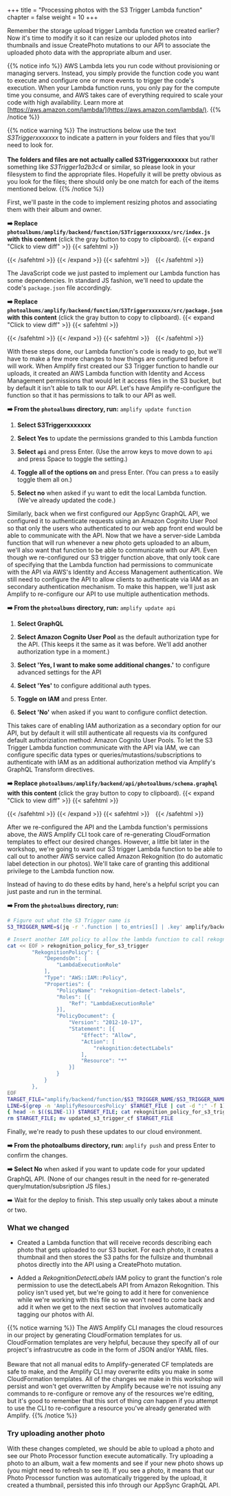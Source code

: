 +++
title = "Processing photos with the S3 Trigger Lambda function"
chapter = false
weight = 10
+++

Remember the storage upload trigger Lambda function we created earlier? Now it's time to modify it so it can resize our uploded photos into thumbnails and issue CreatePhoto mutations to our API to associate the uploaded photo data with the appropriate album and user.


{{% notice info %}}
AWS Lambda lets you run code without provisioning or managing servers. Instead, you simply provide the function code you want to execute and configure one or more events to trigger the code's execution. When your Lambda function runs, you only pay for the compute time you consume, and AWS takes care of everything required to scale your code with high availability. Learn more at [https://aws.amazon.com/lambda/](https://aws.amazon.com/lambda/).
{{% /notice %}}

{{% notice warning %}}
The instructions below use the text _S3Triggerxxxxxxx_ to indicate a pattern in your folders and files that you'll need to look for.
<br/><br/>
**The folders and files are not actually called S3Triggerxxxxxxx** but rather something like _S3Trigger1a2b3c4_ or similar, so please look
in your filesystem to find the appropriate files. Hopefully it will be pretty obvious as you look for the files; there should only be
one match for each of the items mentioned below.
{{% /notice %}}


First, we'll paste in the code to implement resizing photos and associating them with their album and owner.

**➡️ Replace `photoalbums/amplify/backend/function/S3Triggerxxxxxxx/src/index.js` with** <span class="clipBtn clipboard" data-clipboard-target="#id260bdddb1669b10e2e1011a5ddaaaf036e091b0dphotoalbumsamplifybackendfunctionS3Triggerb18990d7srcindexjs"><strong>this content</strong></span> (click the gray button to copy to clipboard). 
{{< expand "Click to view diff" >}} {{< safehtml >}}
<div id="diff-id260bdddb1669b10e2e1011a5ddaaaf036e091b0dphotoalbumsamplifybackendfunctionS3Triggerb18990d7srcindexjs"></div> <script type="text/template" data-diff-for="diff-id260bdddb1669b10e2e1011a5ddaaaf036e091b0dphotoalbumsamplifybackendfunctionS3Triggerb18990d7srcindexjs">commit 260bdddb1669b10e2e1011a5ddaaaf036e091b0d
Author: Gabe Hollombe <gabe@avantbard.com>
Date:   Fri Feb 7 12:26:26 2020 +0800

    update trigger function code and schema to handle photo uploads

diff --git a/photoalbums/amplify/backend/function/S3Triggerb18990d7/src/index.js b/photoalbums/amplify/backend/function/S3Triggerb18990d7/src/index.js
index 80d7812..796f049 100644
--- a/photoalbums/amplify/backend/function/S3Triggerb18990d7/src/index.js
+++ b/photoalbums/amplify/backend/function/S3Triggerb18990d7/src/index.js
@@ -6,11 +6,186 @@ var apiPhotoalbumsGraphQLAPIIdOutput = process.env.API_PHOTOALBUMS_GRAPHQLAPIIDO
 var apiPhotoalbumsGraphQLAPIEndpointOutput = process.env.API_PHOTOALBUMS_GRAPHQLAPIENDPOINTOUTPUT
 
 Amplify Params - DO NOT EDIT */// eslint-disable-next-line
-exports.handler = function(event, context) {
+
+require('es6-promise').polyfill();
+require('isomorphic-fetch');
+const AWS = require('aws-sdk');
+const S3 = new AWS.S3({ signatureVersion: 'v4' });
+const AUTH_TYPE = require('aws-appsync').AUTH_TYPE;
+const AWSAppSyncClient = require('aws-appsync').default;
+const uuidv4 = require('uuid/v4');
+const gql = require('graphql-tag');
+
+/*
+Note: Sharp requires native extensions to be installed in a way that is compatible
+with Amazon Linux (in order to run successfully in a Lambda execution environment).
+
+If you're not working in Cloud9, you can follow the instructions on http://sharp.pixelplumbing.com/en/stable/install/#aws-lambda how to install the module and native dependencies.
+*/
+const Sharp = require('sharp');
+
+// We'll expect these environment variables to be defined when the Lambda function is deployed
+const THUMBNAIL_WIDTH = parseInt(process.env.THUMBNAIL_WIDTH || 80, 10);
+const THUMBNAIL_HEIGHT = parseInt(process.env.THUMBNAIL_HEIGHT || 80, 10);
+
+let client = null
+
+
+async function storePhotoInfo(item) {
+  console.log('storePhotoItem', JSON.stringify(item))
+  const createPhoto = gql`
+    mutation CreatePhoto(
+      $input: CreatePhotoInput!
+      $condition: ModelPhotoConditionInput
+    ) {
+      createPhoto(input: $input, condition: $condition) {
+        id
+        albumId
+        owner
+        bucket
+        fullsize {
+          key
+          width
+          height
+        }
+        thumbnail {
+          key
+          width
+          height
+        }
+        album {
+          id
+          name
+          owner
+        }
+      }
+    }
+  `;
+
+  console.log('trying to createphoto with input', JSON.stringify(item))
+	const result = await client.mutate({ 
+      mutation: createPhoto,
+      variables: { input: item },
+      fetchPolicy: 'no-cache'
+    })
+
+  console.log('result', JSON.stringify(result))
+  return result
+  }
+
+function thumbnailKey(keyPrefix, filename) {
+	return `${keyPrefix}/resized/${filename}`;
+}
+
+function fullsizeKey(keyPrefix, filename) {
+	return `${keyPrefix}/fullsize/${filename}`;
+}
+
+function makeThumbnail(photo) {
+	return Sharp(photo).resize(THUMBNAIL_WIDTH, THUMBNAIL_HEIGHT).toBuffer();
+}
+
+async function resize(photoBody, bucketName, key) {
+  const keyPrefix = key.substr(0, key.indexOf('/upload/'))
+  const originalPhotoName = key.substr(key.lastIndexOf('/') + 1)
+  const originalPhotoDimensions = await Sharp(photoBody).metadata();
+  
+  const thumbnail = await makeThumbnail(photoBody);
+
+	await Promise.all([
+		S3.putObject({
+			Body: thumbnail,
+			Bucket: bucketName,
+			Key: thumbnailKey(keyPrefix, originalPhotoName),
+		}).promise(),
+
+		S3.copyObject({
+			Bucket: bucketName,
+			CopySource: bucketName + '/' + key,
+			Key: fullsizeKey(keyPrefix, originalPhotoName),
+		}).promise(),
+	]);
+
+	await S3.deleteObject({
+		Bucket: bucketName,
+		Key: key
+	}).promise();
+
+	return {
+		photoId: originalPhotoName,
+		
+		thumbnail: {
+			key: thumbnailKey(keyPrefix, originalPhotoName),
+			width: THUMBNAIL_WIDTH,
+			height: THUMBNAIL_HEIGHT
+		},
+
+		fullsize: {
+			key: fullsizeKey(keyPrefix, originalPhotoName),
+			width: originalPhotoDimensions.width,
+			height: originalPhotoDimensions.height
+		}
+	};
+};
+
+async function processRecord(record) {
+	const bucketName = record.s3.bucket.name;
+  const key = decodeURIComponent(record.s3.object.key.replace(/\+/g, " "));
+
+  console.log('processRecord', JSON.stringify(record))
+
+  if (record.eventName !== "ObjectCreated:Put") { console.log('Is not a new file'); return; }
+  if (! key.includes('upload/')) { console.log('Does not look like an upload from user'); return; }
+
+  const originalPhoto = await S3.getObject({ Bucket: bucketName, Key: key }).promise()
+  
+	const metadata = originalPhoto.Metadata
+  console.log('metadata', JSON.stringify(metadata))
+  console.log('resize')
+	const sizes = await resize(originalPhoto.Body, bucketName, key);    
+  console.log('sizes', JSON.stringify(sizes))
+	const id = uuidv4();
+	const item = {
+		id: id,
+		owner: metadata.owner,
+		albumId: metadata.albumid,
+    bucket: bucketName,
+    thumbnail: {
+      width: sizes.thumbnail.width,
+      height: sizes.thumbnail.height, 
+      key: sizes.thumbnail.key,
+    },
+    fullsize: {
+      width: sizes.fullsize.width,
+      height: sizes.fullsize.height,
+      key: sizes.fullsize.key,
+    }
+  }
+
+  console.log(JSON.stringify(metadata), JSON.stringify(sizes), JSON.stringify(item))
+	await storePhotoInfo(item);
+}
+
+
+exports.handler = async (event, context, callback) => {
   console.log('Received S3 event:', JSON.stringify(event, null, 2));
-  // Get the object from the event and show its content type
-  const bucket = event.Records[0].s3.bucket.name; //eslint-disable-line
-  const key = event.Records[0].s3.object.key; //eslint-disable-line
-  console.log(`Bucket: ${bucket}`, `Key: ${key}`);
-  context.done(null, 'Successfully processed S3 event'); // SUCCESS with message
+
+  client = new AWSAppSyncClient({
+    url: process.env.API_PHOTOALBUMS_GRAPHQLAPIENDPOINTOUTPUT,
+    region: process.env.REGION,
+    auth: {
+      type: AUTH_TYPE.AWS_IAM,
+      credentials: AWS.config.credentials
+    },
+    disableOffline: true
+  });
+ 
+	try {
+		event.Records.forEach(processRecord);
+		callback(null, { status: 'Photo Processed' });
+	}
+	catch (err) {
+		console.error(err);
+		callback(err);
+	}
 };
</script>
{{< /safehtml >}} {{< /expand >}}
{{< safehtml >}}
<textarea id="id260bdddb1669b10e2e1011a5ddaaaf036e091b0dphotoalbumsamplifybackendfunctionS3Triggerb18990d7srcindexjs" style="position: relative; left: -1000px; width: 1px; height: 1px;">/* Amplify Params - DO NOT EDIT
You can access the following resource attributes as environment variables from your Lambda function
var environment = process.env.ENV
var region = process.env.REGION
var apiPhotoalbumsGraphQLAPIIdOutput = process.env.API_PHOTOALBUMS_GRAPHQLAPIIDOUTPUT
var apiPhotoalbumsGraphQLAPIEndpointOutput = process.env.API_PHOTOALBUMS_GRAPHQLAPIENDPOINTOUTPUT

Amplify Params - DO NOT EDIT */// eslint-disable-next-line

require('es6-promise').polyfill();
require('isomorphic-fetch');
const AWS = require('aws-sdk');
const S3 = new AWS.S3({ signatureVersion: 'v4' });
const AUTH_TYPE = require('aws-appsync').AUTH_TYPE;
const AWSAppSyncClient = require('aws-appsync').default;
const uuidv4 = require('uuid/v4');
const gql = require('graphql-tag');

/*
Note: Sharp requires native extensions to be installed in a way that is compatible
with Amazon Linux (in order to run successfully in a Lambda execution environment).

If you're not working in Cloud9, you can follow the instructions on http://sharp.pixelplumbing.com/en/stable/install/#aws-lambda how to install the module and native dependencies.
*/
const Sharp = require('sharp');

// We'll expect these environment variables to be defined when the Lambda function is deployed
const THUMBNAIL_WIDTH = parseInt(process.env.THUMBNAIL_WIDTH || 80, 10);
const THUMBNAIL_HEIGHT = parseInt(process.env.THUMBNAIL_HEIGHT || 80, 10);

let client = null


async function storePhotoInfo(item) {
  console.log('storePhotoItem', JSON.stringify(item))
  const createPhoto = gql`
    mutation CreatePhoto(
      $input: CreatePhotoInput!
      $condition: ModelPhotoConditionInput
    ) {
      createPhoto(input: $input, condition: $condition) {
        id
        albumId
        owner
        bucket
        fullsize {
          key
          width
          height
        }
        thumbnail {
          key
          width
          height
        }
        album {
          id
          name
          owner
        }
      }
    }
  `;

  console.log('trying to createphoto with input', JSON.stringify(item))
	const result = await client.mutate({ 
      mutation: createPhoto,
      variables: { input: item },
      fetchPolicy: 'no-cache'
    })

  console.log('result', JSON.stringify(result))
  return result
  }

function thumbnailKey(keyPrefix, filename) {
	return `${keyPrefix}/resized/${filename}`;
}

function fullsizeKey(keyPrefix, filename) {
	return `${keyPrefix}/fullsize/${filename}`;
}

function makeThumbnail(photo) {
	return Sharp(photo).resize(THUMBNAIL_WIDTH, THUMBNAIL_HEIGHT).toBuffer();
}

async function resize(photoBody, bucketName, key) {
  const keyPrefix = key.substr(0, key.indexOf('/upload/'))
  const originalPhotoName = key.substr(key.lastIndexOf('/') + 1)
  const originalPhotoDimensions = await Sharp(photoBody).metadata();
  
  const thumbnail = await makeThumbnail(photoBody);

	await Promise.all([
		S3.putObject({
			Body: thumbnail,
			Bucket: bucketName,
			Key: thumbnailKey(keyPrefix, originalPhotoName),
		}).promise(),

		S3.copyObject({
			Bucket: bucketName,
			CopySource: bucketName + '/' + key,
			Key: fullsizeKey(keyPrefix, originalPhotoName),
		}).promise(),
	]);

	await S3.deleteObject({
		Bucket: bucketName,
		Key: key
	}).promise();

	return {
		photoId: originalPhotoName,
		
		thumbnail: {
			key: thumbnailKey(keyPrefix, originalPhotoName),
			width: THUMBNAIL_WIDTH,
			height: THUMBNAIL_HEIGHT
		},

		fullsize: {
			key: fullsizeKey(keyPrefix, originalPhotoName),
			width: originalPhotoDimensions.width,
			height: originalPhotoDimensions.height
		}
	};
};

async function processRecord(record) {
	const bucketName = record.s3.bucket.name;
  const key = decodeURIComponent(record.s3.object.key.replace(/\+/g, " "));

  console.log('processRecord', JSON.stringify(record))

  if (record.eventName !== "ObjectCreated:Put") { console.log('Is not a new file'); return; }
  if (! key.includes('upload/')) { console.log('Does not look like an upload from user'); return; }

  const originalPhoto = await S3.getObject({ Bucket: bucketName, Key: key }).promise()
  
	const metadata = originalPhoto.Metadata
  console.log('metadata', JSON.stringify(metadata))
  console.log('resize')
	const sizes = await resize(originalPhoto.Body, bucketName, key);    
  console.log('sizes', JSON.stringify(sizes))
	const id = uuidv4();
	const item = {
		id: id,
		owner: metadata.owner,
		albumId: metadata.albumid,
    bucket: bucketName,
    thumbnail: {
      width: sizes.thumbnail.width,
      height: sizes.thumbnail.height, 
      key: sizes.thumbnail.key,
    },
    fullsize: {
      width: sizes.fullsize.width,
      height: sizes.fullsize.height,
      key: sizes.fullsize.key,
    }
  }

  console.log(JSON.stringify(metadata), JSON.stringify(sizes), JSON.stringify(item))
	await storePhotoInfo(item);
}


exports.handler = async (event, context, callback) => {
  console.log('Received S3 event:', JSON.stringify(event, null, 2));

  client = new AWSAppSyncClient({
    url: process.env.API_PHOTOALBUMS_GRAPHQLAPIENDPOINTOUTPUT,
    region: process.env.REGION,
    auth: {
      type: AUTH_TYPE.AWS_IAM,
      credentials: AWS.config.credentials
    },
    disableOffline: true
  });
 
	try {
		event.Records.forEach(processRecord);
		callback(null, { status: 'Photo Processed' });
	}
	catch (err) {
		console.error(err);
		callback(err);
	}
};

</textarea>
{{< /safehtml >}}

The JavaScript code we just pasted to implement our Lambda function has some dependencies. In standard JS fashion, we'll need to update the code's `package.json` file accordingly.

**➡️ Replace `photoalbums/amplify/backend/function/S3Triggerxxxxxxx/src/package.json` with** <span class="clipBtn clipboard" data-clipboard-target="#id260bdddb1669b10e2e1011a5ddaaaf036e091b0dphotoalbumsamplifybackendfunctionS3Triggerb18990d7srcpackagejson"><strong>this content</strong></span> (click the gray button to copy to clipboard). 
{{< expand "Click to view diff" >}} {{< safehtml >}}
<div id="diff-id260bdddb1669b10e2e1011a5ddaaaf036e091b0dphotoalbumsamplifybackendfunctionS3Triggerb18990d7srcpackagejson"></div> <script type="text/template" data-diff-for="diff-id260bdddb1669b10e2e1011a5ddaaaf036e091b0dphotoalbumsamplifybackendfunctionS3Triggerb18990d7srcpackagejson">commit 260bdddb1669b10e2e1011a5ddaaaf036e091b0d
Author: Gabe Hollombe <gabe@avantbard.com>
Date:   Fri Feb 7 12:26:26 2020 +0800

    update trigger function code and schema to handle photo uploads

diff --git a/photoalbums/amplify/backend/function/S3Triggerb18990d7/src/package.json b/photoalbums/amplify/backend/function/S3Triggerb18990d7/src/package.json
index 1cf57e6..74d2f66 100644
--- a/photoalbums/amplify/backend/function/S3Triggerb18990d7/src/package.json
+++ b/photoalbums/amplify/backend/function/S3Triggerb18990d7/src/package.json
@@ -1,7 +1,14 @@
 {
-  "name": "S3Triggerb18990d7",
-  "version": "2.0.0",
-  "description": "Lambda function generated by Amplify",
-  "main": "index.js",
-  "license": "Apache-2.0"
+    "name": "S3TriggerPhotoProcessor",
+    "version": "1.0.0",
+    "description": "The photo uploads processor",
+    "main": "index.js",
+    "dependencies": {
+        "aws-appsync": "^3.0.2",
+        "es6-promise": "^4.2.8",
+        "graphql-tag": "^2.10.1",
+        "isomorphic-fetch": "^2.2.1",
+        "sharp": "^0.24.0",
+        "uuid": "^3.3.2"
+    }
 }
</script>
{{< /safehtml >}} {{< /expand >}}
{{< safehtml >}}
<textarea id="id260bdddb1669b10e2e1011a5ddaaaf036e091b0dphotoalbumsamplifybackendfunctionS3Triggerb18990d7srcpackagejson" style="position: relative; left: -1000px; width: 1px; height: 1px;">{
    "name": "S3TriggerPhotoProcessor",
    "version": "1.0.0",
    "description": "The photo uploads processor",
    "main": "index.js",
    "dependencies": {
        "aws-appsync": "^3.0.2",
        "es6-promise": "^4.2.8",
        "graphql-tag": "^2.10.1",
        "isomorphic-fetch": "^2.2.1",
        "sharp": "^0.24.0",
        "uuid": "^3.3.2"
    }
}

</textarea>
{{< /safehtml >}}

With these steps done, our Lambda function's code is ready to go, but we'll have to make a few more changes to how things are configured before it will work. When Amplify first created our S3 Trigger function to handle our uploads, it created an AWS Lambda function with Identity and Access Management permissions that would let it access files in the S3 bucket, but by default it isn't able to talk to our API. Let's have Amplify re-configure the function so that it has permissions to talk to our API as well.

**➡️ From the `photoalbums` directory, run:** `amplify update function`
1. **Select S3Triggerxxxxxxx**

2. **Select Yes** to update the permissions granded to this Lambda function

3. **Select `api`** and press Enter. (Use the arrow keys to move down to `api` and press Space to toggle the setting.)

4. **Toggle all of the options on** and press Enter.  (You can press `a` to easily toggle them all on.)

5. **Select no** when asked if yu want to edit the local Lambda function. (We've already updated the code.)


Similarly, back when we first configured our AppSync GraphQL API, we configured it to authenticate requests using an Amazon Cognito User Pool so that only the users who authenticated to our web app front end would be able to communicate with the API. Now that we have a server-side Lambda function that will run whenever a new photo gets uploaded to an album, we'll also want that function to be able to communicate with our API. Even though we re-configured our S3 trigger function above, that only took care of specifying that the Lambda function had permissions to communicate with the API via AWS's Identity and Access Management authentication. We still need to configure the API to allow clients to authenticate via IAM as an secondary authentication mechanism. To make this happen, we'll just ask Amplify to re-configure our API to use multiple authentication methods.

**➡️ From the `photoalbums` directory, run:** `amplify update api`

1. **Select GraphQL** 

2. **Select Amazon Cognito User Pool** as the default authorization type for the API.  (This keeps it the same as it was before. We'll add another authorization type in a moment.)

3. **Select 'Yes, I want to make some additional changes.'** to configure advanced settings for the API

4. **Select 'Yes'** to configure additional auth types.

5. **Toggle on IAM** and press Enter.

6. **Select 'No'** when asked if you want to configure conflict detection.



This takes care of enabling IAM authorization as a secondary option for our API, but by default it will still authenticate all requests via its confgured default authoriziation method: Amazon Cognito User Pools. To let the S3 Trigger Lambda function communicate with the API via IAM, we can configure specific data types or queries/mutastions/subscriptions to authenticate with IAM as an additional authorization method via Amplify's GraphQL Transform directives.

**➡️ Replace `photoalbums/amplify/backend/api/photoalbums/schema.graphql` with** <span class="clipBtn clipboard" data-clipboard-target="#id260bdddb1669b10e2e1011a5ddaaaf036e091b0dphotoalbumsamplifybackendapiphotoalbumsschemagraphql"><strong>this content</strong></span> (click the gray button to copy to clipboard). 
{{< expand "Click to view diff" >}} {{< safehtml >}}
<div id="diff-id260bdddb1669b10e2e1011a5ddaaaf036e091b0dphotoalbumsamplifybackendapiphotoalbumsschemagraphql"></div> <script type="text/template" data-diff-for="diff-id260bdddb1669b10e2e1011a5ddaaaf036e091b0dphotoalbumsamplifybackendapiphotoalbumsschemagraphql">commit 260bdddb1669b10e2e1011a5ddaaaf036e091b0d
Author: Gabe Hollombe <gabe@avantbard.com>
Date:   Fri Feb 7 12:26:26 2020 +0800

    update trigger function code and schema to handle photo uploads

diff --git a/photoalbums/amplify/backend/api/photoalbums/schema.graphql b/photoalbums/amplify/backend/api/photoalbums/schema.graphql
index 06044a4..75194c1 100644
--- a/photoalbums/amplify/backend/api/photoalbums/schema.graphql
+++ b/photoalbums/amplify/backend/api/photoalbums/schema.graphql
@@ -1,6 +1,9 @@
 type Album 
 @model 
-@auth(rules: [{allow: owner}]) {
+@auth(rules: [
+  {allow: owner},
+  {allow: private, provider: iam}
+]) {
     id: ID!
     name: String!
     photos: [Photo] @connection(keyName: "byAlbum", fields: ["id"])
@@ -9,7 +12,10 @@ type Album
 type Photo 
 @model 
 @key(name: "byAlbum", fields: ["albumId"], queryField: "listPhotosByAlbum")
-@auth(rules: [{allow: owner}]) {
+@auth(rules: [
+  {allow: owner},
+  {allow: private, provider: iam}
+]) {
     id: ID!
     albumId: ID!
     album: Album @connection(fields: ["albumId"])
@@ -22,4 +28,19 @@ type PhotoS3Info {
     key: String!
     width: Int!
     height: Int!
-}
\ No newline at end of file
+}
+
+input CreatePhotoInput {
+	id: ID
+    owner: String
+	albumId: ID!
+	bucket: String!
+	fullsize: PhotoS3InfoInput!
+	thumbnail: PhotoS3InfoInput!
+}
+
+input PhotoS3InfoInput {
+	key: String!
+	width: Int!
+	height: Int!
+}
</script>
{{< /safehtml >}} {{< /expand >}}
{{< safehtml >}}
<textarea id="id260bdddb1669b10e2e1011a5ddaaaf036e091b0dphotoalbumsamplifybackendapiphotoalbumsschemagraphql" style="position: relative; left: -1000px; width: 1px; height: 1px;">type Album 
@model 
@auth(rules: [
  {allow: owner},
  {allow: private, provider: iam}
]) {
    id: ID!
    name: String!
    photos: [Photo] @connection(keyName: "byAlbum", fields: ["id"])
}

type Photo 
@model 
@key(name: "byAlbum", fields: ["albumId"], queryField: "listPhotosByAlbum")
@auth(rules: [
  {allow: owner},
  {allow: private, provider: iam}
]) {
    id: ID!
    albumId: ID!
    album: Album @connection(fields: ["albumId"])
    bucket: String!
    fullsize: PhotoS3Info!
    thumbnail: PhotoS3Info!
}

type PhotoS3Info {
    key: String!
    width: Int!
    height: Int!
}

input CreatePhotoInput {
	id: ID
    owner: String
	albumId: ID!
	bucket: String!
	fullsize: PhotoS3InfoInput!
	thumbnail: PhotoS3InfoInput!
}

input PhotoS3InfoInput {
	key: String!
	width: Int!
	height: Int!
}

</textarea>
{{< /safehtml >}}


After we re-configured the API and the Lambda function's permissions above, the AWS Amplify CLI took care of re-generating CloudFormation templates to effect our desired changes. However, a little bit later in the workshop, we're going to want our S3 trigger Lambda function to be able to call out to another AWS service called Amazon Rekognition (to do automatic label detection in our photos). We'll take care of granting this additional privilege to the Lambda function now. 

Instead of having to do these edits by hand, here's a helpful script you can just paste and run in the terminal.

**➡️ From the `photoalbums` directory, run:**

```bash
# Figure out what the S3 Trigger name is
S3_TRIGGER_NAME=$(jq -r '.function | to_entries[] | .key' amplify/backend/amplify-meta.json)

# Insert another IAM policy to allow the lambda function to call rekognition:detectLabels
cat << EOF > rekognition_policy_for_s3_trigger
        "RekognitionPolicy": {
            "DependsOn": [
                "LambdaExecutionRole"
            ],
            "Type": "AWS::IAM::Policy",
            "Properties": {
                "PolicyName": "rekognition-detect-labels",
                "Roles": [{
                    "Ref": "LambdaExecutionRole"
                }],
                "PolicyDocument": {
                    "Version": "2012-10-17",
                    "Statement": [{
                        "Effect": "Allow",
                        "Action": [
                            "rekognition:detectLabels"
                        ],
                        "Resource": "*"
                    }]
                }
            }
        },
EOF
TARGET_FILE="amplify/backend/function/$S3_TRIGGER_NAME/$S3_TRIGGER_NAME-cloudformation-template.json"
LINE=$(grep -n 'AmplifyResourcesPolicy' $TARGET_FILE | cut -d ":" -f 1)
{ head -n $(($LINE-1)) $TARGET_FILE; cat rekognition_policy_for_s3_trigger; tail -n +$LINE $TARGET_FILE; } > updated_s3_trigger_cf
rm $TARGET_FILE; mv updated_s3_trigger_cf $TARGET_FILE
```

Finally, we're ready to push these updates to our cloud environment.

**➡️ From the photoalbums directory, run:** `amplify push` and press Enter to confirm the changes.

**➡️ Select No** when asked if you want to update code for your updated GraphQL API. (None of our changes result in the need for re-generated query/mutation/subsription JS files.)

➡️ Wait for the deploy to finish. This step usually only takes about a minute or two.

### What we changed
- Created a Lambda function that will receive records describing each photo that gets uploaded to our S3 bucket. For each photo, it creates a thumbnail and then stores the S3 paths for the fullsize and thumbnail photos directly into the API using a CreatePhoto mutation.

- Added a *RekognitionDetectLabels* IAM policy to grant the function's role permission to use the detectLabels API from Amazon Rekognition. This policy isn't used yet, but we're going to add it here for convenience while we're working with this file so we won't need to come back and add it when we get to the next section that involves automatically tagging our photos with AI.

{{% notice warning %}}
The AWS Amplify CLI manages the cloud resources in our project by generating CloudFormation templates for us. CloudFormation templates are very helpful, because they specify all of our project's infrastrucutre as code in the form of JSON and/or YAML files.
<br/> <br/>
Beware that not all manual edits to Amplify-generated CF templateds are safe to make, and the Amplify CLI may overwrite edits you make in some CloudFormation templates. All of the changes we make in this workshop will persist and won't get overwritten by Amplify because we're not issuing any commands to re-configure or remove any of the resources we're editing, but it's good to remember that this sort of thing _can_ happen if you attempt to use the CLI to re-configure a resource you've already generated with Amplify.
{{% /notice %}}

### Try uploading another photo

With these changes completed, we should be able to upload a photo and see our Photo Processor function execute automatically. Try uploading a photo to an album, wait a few moments and see if your new photo shows up (you might need to refresh to see it). If you see a photo, it means that our Photo Processor function was automatically triggered by the upload, it created a thumbnail, persisted this info through our AppSync GraphQL API.